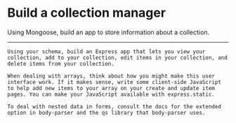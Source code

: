 # Build a collection manager

Using Mongoose, build an app to store information about a collection.

---

    Using your schema, build an Express app that lets you view your collection, add to your collection, edit items in your collection, and delete items from your collection.

    When dealing with arrays, think about how you might make this user interface work. If it makes sense, write some client-side JavaScript to help add new items to your array on your create and update item pages. You can make your JavaScript available with express.static.

    To deal with nested data in forms, consult the docs for the extended option in body-parser and the qs library that body-parser uses.